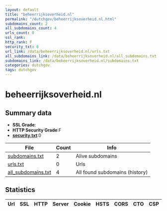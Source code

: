 ```yaml
---
layout: default
title: "beheerrijksoverheid.nl"
permalink: "/dutchgov/beheerrijksoverheid.nl.html"
subdomains_count: 2
all_subdomains_count: 4
urls_count: 0
ssl_rank: 
http_rank: F
security_txt: 0
url_link: /data/beheerrijksoverheid.nl/urls.txt
all_subdomains_link: /data/beheerrijksoverheid.nl/all_subdomains.txt
subdomains_link: /data/beheerrijksoverheid.nl/subdomains.txt
categories: dutchgov
tags: dutchgov
---
```



# beheerrijksoverheid.nl
## Summary data


 - **SSL Grade**:
 - **HTTP Security Grade**:F
 - **[security.txt](https://www.digitaleoverheid.nl/nieuws/standaard-security-txt-nu-verplicht-voor-overheid/)**:0


| File       | Count | Info |
|------------|-------|------|
|[subdomains.txt](/DutchGovScope/data/beheerrijksoverheid.nl/subdomains.txt)|2|Alive subdomains|
|[urls.txt](/DutchGovScope/data/beheerrijksoverheid.nl/urls.txt)|0|Urls|
|[all_subdomains.txt](/DutchGovScope/data/beheerrijksoverheid.nl/all_subdomains.txt)|4|All found subdomains (history)|


## Statistics


| Url | SSL | HTTP | Server | Cookie | HSTS | CORS | CTO | CSP | XFO | XXP | RP |FP| Tech |Title |
|--------|-------|-------|------|------|------|------|------|------|------|------|------|------|------|------|

